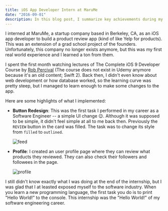 ```yaml
---
title: iOS App Developer Intern at MaruMe
date: "2016-09-01"
description: In this blog post, I summarize key achievements during my time at MaruMe as an iOS App Developer intern.
---
```


I interned at MaruMe, a startup company based in Berkeley, CA, as an iOS app developer to build a product review app (kind of like Yelp for products). This was an extension of a grad school project of the founders. Unfortunately, this company no longer exists anymore, but this was my first real world experience and I learned a ton from them.

I spent the first month watching lectures of The Complete iOS 9 Developer Course by [Rob Percival](https://www.udemy.com/user/robpercival/) (The course does not exist in Udemy anymore because it's an old content; Swift 2). Back then, I didn't even know about web development or how database worked, so the learning curve was pretty steep, but I managed to learn enough to make some changes to the app.

Here are some highlights of what I implemented:

- **Button Redesign**: This was the first task I performed in my career as a Software Engineer -- a simple UI change 😉. Although it was supposed to be simple, it didn't feel simple at all to me back then. Previously the `REVIEW` button in the card was filled. The task was to change its style from `filled` to `outlined`.

  ![feed](/marume-feed.jpeg)

- **Profile**: I created an user profile page where they can review what products they reviewed. They can also check their followers and followees in the page.

  ![profile](/marume-profile.jpeg)

I still didn't know exactly what I was doing at the end of the internship, but I was glad that I at leasted exposed myself to the software industry. When you learn a new programming language, the first task you do is to print "Hello World!" to the console. This internship was the "Hello World!" of my software engineering career.
